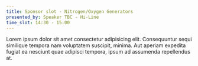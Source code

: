 ```yaml
---
title: Sponsor slot - Nitrogen/Oxygen Generators
presented_by: Speaker TBC - Hi-Line
time_slot: 14:30 - 15:00
---
```

Lorem ipsum dolor sit amet consectetur adipisicing elit. Consequuntur sequi similique tempora nam voluptatem suscipit, minima. Aut aperiam expedita fugiat ea nesciunt quae adipisci tempora, ipsum ad assumenda repellendus at.
